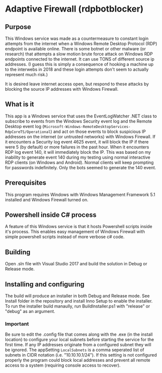 # Adaptive Firewall (rdpbotblocker)

## Purpose
This Windows service was made as a countermeasure to constant login attempts from the internet when a Windows Remote Desktop Protocol (RDP) endpoint is available online.  There is some botnet or other malware (or research) that attempts a slow motion brute force attack on Windows RDP endpoints connected to the internet. It can use TONS of different source ip addresses. (I guess this is simply a consequence of hooking a machine up to the interwebs in 2018 and these login attempts don't seem to actually represent much risk.)

It is desired leave internet access open, but respond to these attacks by blocking the source IP addresses with Windows Firewall.

## What is it
This app is a Windows service that uses the EventLogWatcher .NET class to subscribe to events from the Windows Security event log and the Remote Desktop event log (`Microsoft-Windows-RemoteDesktopServices-RdpCoreTS/Operational`) and act on those events to block suspicious IP addresses on the internet (or untrusted networks) with Windows Firewall.  If it encounters a Security log event 4625 event, it will block the IP if there were 5 (by default) or more failures in the past hour. When it encounters RDP log event 140, it will immediately block the IP.  This was based on my inability to generate event 140 during my testing using normal interactive RDP clients (on Windows and Android). Normal clients will keep prompting for passwords indefinitely. Only the bots seemed to generate the 140 event. 

## Prerequisites
This program requires Windows with Windows Management Framework 5.1 installed and Windows Firewall turned on.

## Powershell inside C# process
A feature of this Windows service is that it hosts Powershell scripts inside it's process.  This enables easy management of Windows Firewall with simple powershell scripts instead of more verbose c# code.

## Building
Open .sln file with Visual Studio 2017 and build the solution in Debug or Release mode.

## Installing and configuring
The build will produce an installer in both Debug and Release mode.  See Install folder in the repository and install Inno Setup to enable the installer.
To run the installer build manaully, run BuildInstaller.ps1 with "release" or "debug" as an argument.

### **Important**
Be sure to edit the .config file that comes along with the .exe (in the install location) to configure your local subnets before starting the service for the first time. If any IP addresses originate from a configured subnet they will be ignored. The appSetting `LocalSubnets` is a comma seperated list of subnets in CIDR notation (i.e. "10.10.10.1/24").  If this setting is not configured properly the program could block local addresses and prevent all remote access to a system (requiring console access to recover).
